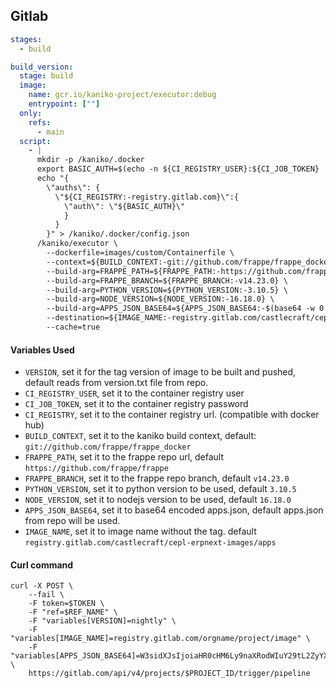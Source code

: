 ## Gitlab

```yaml
stages:
  - build

build_version:
  stage: build
  image:
    name: gcr.io/kaniko-project/executor:debug
    entrypoint: [""]
  only:
    refs:
      - main
  script:
    - |
      mkdir -p /kaniko/.docker
      export BASIC_AUTH=$(echo -n ${CI_REGISTRY_USER}:${CI_JOB_TOKEN} | base64)
      echo "{
        \"auths\": {
          \"${CI_REGISTRY:-registry.gitlab.com}\":{
            \"auth\": \"${BASIC_AUTH}\"
            }
          }
        }" > /kaniko/.docker/config.json
      /kaniko/executor \
        --dockerfile=images/custom/Containerfile \
        --context=${BUILD_CONTEXT:-git://github.com/frappe/frappe_docker} \
        --build-arg=FRAPPE_PATH=${FRAPPE_PATH:-https://github.com/frappe/frappe} \
        --build-arg=FRAPPE_BRANCH=${FRAPPE_BRANCH:-v14.23.0} \
        --build-arg=PYTHON_VERSION=${PYTHON_VERSION:-3.10.5} \
        --build-arg=NODE_VERSION=${NODE_VERSION:-16.18.0} \
        --build-arg=APPS_JSON_BASE64=${APPS_JSON_BASE64:-$(base64 -w 0 apps.json)} \
        --destination=${IMAGE_NAME:-registry.gitlab.com/castlecraft/cepl-erpnext-images/apps:${VERSION:-$(cat version.txt)}} \
        --cache=true
```

#### Variables Used

- `VERSION`, set it for the tag version of image to be built and pushed, default reads from version.txt file from repo.
- `CI_REGISTRY_USER`, set it to the container registry user
- `CI_JOB_TOKEN`, set it to the container registry password
- `CI_REGISTRY`, set it to the container registry url. (compatible with docker hub)
- `BUILD_CONTEXT`, set it to the kaniko build context, default: `git://github.com/frappe/frappe_docker`
- `FRAPPE_PATH`, set it to the frappe repo url, default `https://github.com/frappe/frappe`
- `FRAPPE_BRANCH`, set it to the frappe repo branch, default `v14.23.0`
- `PYTHON_VERSION`, set it to python version to be used, default `3.10.5`
- `NODE_VERSION`, set it to nodejs version to be used, default `16.18.0`
- `APPS_JSON_BASE64`, set it to base64 encoded apps.json, default apps.json from repo will be used.
- `IMAGE_NAME`, set it to image name without the tag. default `registry.gitlab.com/castlecraft/cepl-erpnext-images/apps`

#### Curl command

```shell
curl -X POST \
    --fail \
    -F token=$TOKEN \
    -F "ref=$REF_NAME" \
    -F "variables[VERSION]=nightly" \
    -F "variables[IMAGE_NAME]=registry.gitlab.com/orgname/project/image" \
    -F "variables[APPS_JSON_BASE64]=W3sidXJsIjoiaHR0cHM6Ly9naXRodWIuY29tL2ZyYXBwZS9wYXltZW50cyIsImJyYW5jaCI6ImRldmVsb3AifV0=" \
    https://gitlab.com/api/v4/projects/$PROJECT_ID/trigger/pipeline
```
